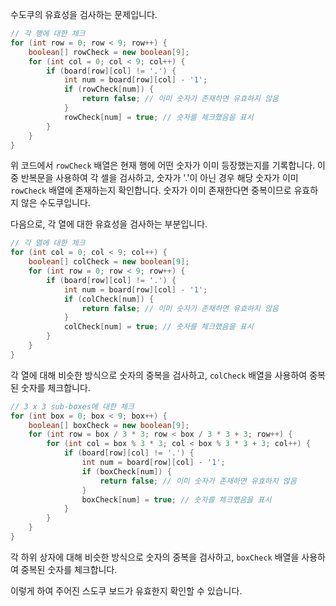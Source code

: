수도쿠의 유효성을 검사하는 문제입니다.

```java
// 각 행에 대한 체크
for (int row = 0; row < 9; row++) {
    boolean[] rowCheck = new boolean[9];
    for (int col = 0; col < 9; col++) {
        if (board[row][col] != '.') {
            int num = board[row][col] - '1';
            if (rowCheck[num]) {
                return false; // 이미 숫자가 존재하면 유효하지 않음
            }
            rowCheck[num] = true; // 숫자를 체크했음을 표시
        }
    }
}
```

위 코드에서 `rowCheck` 배열은 현재 행에 어떤 숫자가 이미 등장했는지를 기록합니다. 
이중 반복문을 사용하여 각 셀을 검사하고, 숫자가 '.'이 아닌 경우 해당 숫자가 이미 `rowCheck` 배열에 존재하는지 확인합니다. 
숫자가 이미 존재한다면 중복이므로 유효하지 않은 수도쿠입니다.

다음으로, 각 열에 대한 유효성을 검사하는 부분입니다.

```java
// 각 열에 대한 체크
for (int col = 0; col < 9; col++) {
    boolean[] colCheck = new boolean[9];
    for (int row = 0; row < 9; row++) {
        if (board[row][col] != '.') {
            int num = board[row][col] - '1';
            if (colCheck[num]) {
                return false; // 이미 숫자가 존재하면 유효하지 않음
            }
            colCheck[num] = true; // 숫자를 체크했음을 표시
        }
    }
}
```

각 열에 대해 비슷한 방식으로 숫자의 중복을 검사하고, `colCheck` 배열을 사용하여 중복된 숫자를 체크합니다.

```java
// 3 x 3 sub-boxes에 대한 체크
for (int box = 0; box < 9; box++) {
    boolean[] boxCheck = new boolean[9];
    for (int row = box / 3 * 3; row < box / 3 * 3 + 3; row++) {
        for (int col = box % 3 * 3; col < box % 3 * 3 + 3; col++) {
            if (board[row][col] != '.') {
                int num = board[row][col] - '1';
                if (boxCheck[num]) {
                    return false; // 이미 숫자가 존재하면 유효하지 않음
                }
                boxCheck[num] = true; // 숫자를 체크했음을 표시
            }
        }
    }
}
```

각 하위 상자에 대해 비슷한 방식으로 숫자의 중복을 검사하고, `boxCheck` 배열을 사용하여 중복된 숫자를 체크합니다.

이렇게 하여 주어진 스도쿠 보드가 유효한지 확인할 수 있습니다.
